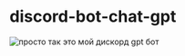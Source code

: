 # discord-bot-chat-gpt
<picture>
 <img alt="просто так " src="http://92.63.189.31/square_draw_icon_252083.ico">
</picture>
это мой дискорд gpt бот
